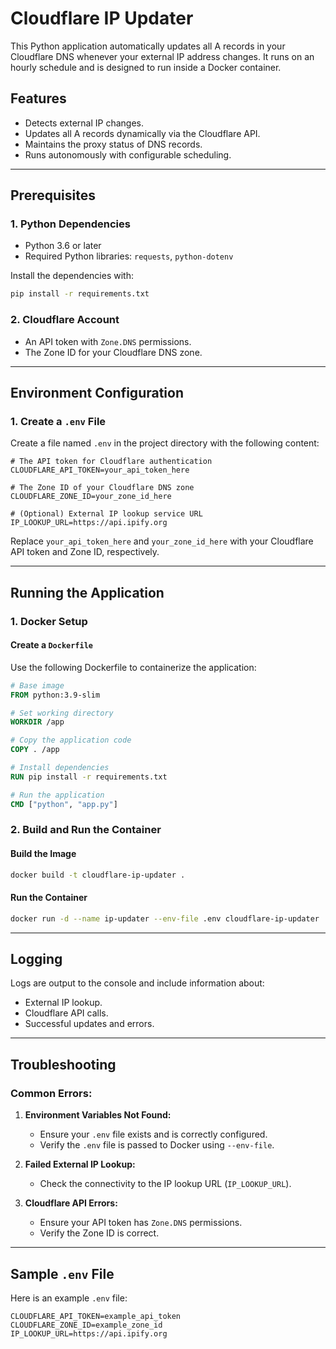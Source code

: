 # Cloudflare IP Updater

This Python application automatically updates all A records in your Cloudflare DNS whenever your external IP address changes. It runs on an hourly schedule and is designed to run inside a Docker container.

## Features
- Detects external IP changes.
- Updates all A records dynamically via the Cloudflare API.
- Maintains the proxy status of DNS records.
- Runs autonomously with configurable scheduling.

---

## Prerequisites

### 1. Python Dependencies
- Python 3.6 or later
- Required Python libraries: `requests`, `python-dotenv`

Install the dependencies with:
```bash
pip install -r requirements.txt
```

### 2. Cloudflare Account
- An API token with `Zone.DNS` permissions.
- The Zone ID for your Cloudflare DNS zone.

---

## Environment Configuration

### 1. Create a `.env` File
Create a file named `.env` in the project directory with the following content:

```env
# The API token for Cloudflare authentication
CLOUDFLARE_API_TOKEN=your_api_token_here

# The Zone ID of your Cloudflare DNS zone
CLOUDFLARE_ZONE_ID=your_zone_id_here

# (Optional) External IP lookup service URL
IP_LOOKUP_URL=https://api.ipify.org
```

Replace `your_api_token_here` and `your_zone_id_here` with your Cloudflare API token and Zone ID, respectively.

---

## Running the Application

### 1. Docker Setup

#### Create a `Dockerfile`
Use the following Dockerfile to containerize the application:

```Dockerfile
# Base image
FROM python:3.9-slim

# Set working directory
WORKDIR /app

# Copy the application code
COPY . /app

# Install dependencies
RUN pip install -r requirements.txt

# Run the application
CMD ["python", "app.py"]
```

### 2. Build and Run the Container

#### Build the Image
```bash
docker build -t cloudflare-ip-updater .
```

#### Run the Container
```bash
docker run -d --name ip-updater --env-file .env cloudflare-ip-updater
```

---

## Logging
Logs are output to the console and include information about:
- External IP lookup.
- Cloudflare API calls.
- Successful updates and errors.

---

## Troubleshooting

### Common Errors:
1. **Environment Variables Not Found:**
   - Ensure your `.env` file exists and is correctly configured.
   - Verify the `.env` file is passed to Docker using `--env-file`.

2. **Failed External IP Lookup:**
   - Check the connectivity to the IP lookup URL (`IP_LOOKUP_URL`).

3. **Cloudflare API Errors:**
   - Ensure your API token has `Zone.DNS` permissions.
   - Verify the Zone ID is correct.

---

## Sample `.env` File

Here is an example `.env` file:

```env
CLOUDFLARE_API_TOKEN=example_api_token
CLOUDFLARE_ZONE_ID=example_zone_id
IP_LOOKUP_URL=https://api.ipify.org
```

